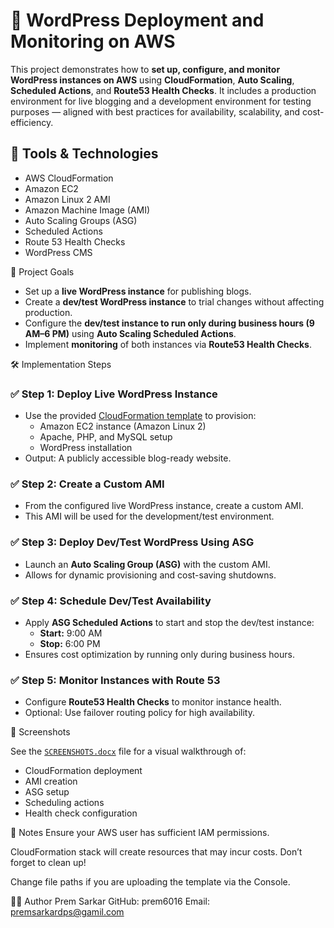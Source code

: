 # 📘 WordPress Deployment and Monitoring on AWS

This project demonstrates how to **set up, configure, and monitor WordPress instances on AWS** using **CloudFormation**, **Auto Scaling**, **Scheduled Actions**, and **Route53 Health Checks**. It includes a production environment for live blogging and a development environment for testing purposes — aligned with best practices for availability, scalability, and cost-efficiency.

## 🧰 Tools & Technologies
- AWS CloudFormation
- Amazon EC2
- Amazon Linux 2 AMI
- Amazon Machine Image (AMI)
- Auto Scaling Groups (ASG)
- Scheduled Actions
- Route 53 Health Checks
- WordPress CMS

🎯 Project Goals

- Set up a **live WordPress instance** for publishing blogs.
- Create a **dev/test WordPress instance** to trial changes without affecting production.
- Configure the **dev/test instance to run only during business hours (9 AM–6 PM)** using **Auto Scaling Scheduled Actions**.
- Implement **monitoring** of both instances via **Route53 Health Checks**.

🛠️ Implementation Steps

### ✅ Step 1: Deploy Live WordPress Instance

- Use the provided [CloudFormation template](./WordPress_Single_Instance_AmazonLinux2.template) to provision:
  - Amazon EC2 instance (Amazon Linux 2)
  - Apache, PHP, and MySQL setup
  - WordPress installation
- Output: A publicly accessible blog-ready website.

### ✅ Step 2: Create a Custom AMI

- From the configured live WordPress instance, create a custom AMI.
- This AMI will be used for the development/test environment.

### ✅ Step 3: Deploy Dev/Test WordPress Using ASG

- Launch an **Auto Scaling Group (ASG)** with the custom AMI.
- Allows for dynamic provisioning and cost-saving shutdowns.

### ✅ Step 4: Schedule Dev/Test Availability

- Apply **ASG Scheduled Actions** to start and stop the dev/test instance:
  - **Start:** 9:00 AM
  - **Stop:** 6:00 PM
- Ensures cost optimization by running only during business hours.

### ✅ Step 5: Monitor Instances with Route 53

- Configure **Route53 Health Checks** to monitor instance health.
- Optional: Use failover routing policy for high availability.

 📸 Screenshots

See the [`SCREENSHOTS.docx`](./SCREENSHOTS.docx) file for a visual walkthrough of:
- CloudFormation deployment
- AMI creation
- ASG setup
- Scheduling actions
- Health check configuration


📌 Notes
Ensure your AWS user has sufficient IAM permissions.

CloudFormation stack will create resources that may incur costs. Don’t forget to clean up!

Change file paths if you are uploading the template via the Console.

🙋‍♂️ Author
Prem Sarkar
GitHub: prem6016
Email: premsarkardps@gamil.com

